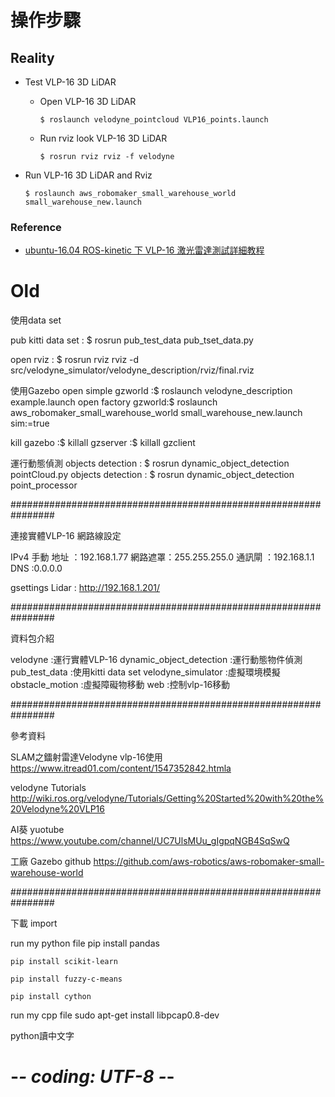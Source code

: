 # 操作步驟

## Reality

- Test VLP-16 3D LiDAR
  - Open VLP-16 3D LiDAR

    ```shell
    $ roslaunch velodyne_pointcloud VLP16_points.launch
    ```

  - Run rviz look VLP-16 3D LiDAR

    ```shell
    $ rosrun rviz rviz -f velodyne
    ```

- Run VLP-16 3D LiDAR and Rviz

    ```shell
    $ roslaunch aws_robomaker_small_warehouse_world small_warehouse_new.launch
    ```

### Reference

- [ubuntu-16.04 ROS-kinetic 下 VLP-16 激光雷達測試詳細教程](https://blog.csdn.net/weixin_44387339/article/details/110350326)


# Old

使用data set

pub kitti data set  : $ rosrun pub_test_data pub_tset_data.py

open rviz           : $ rosrun rviz rviz -d src/velodyne_simulator/velodyne_description/rviz/final.rviz

使用Gazebo
open simple gzworld :$ roslaunch velodyne_description example.launch
open factory gzworld:$ roslaunch aws_robomaker_small_warehouse_world small_warehouse_new.launch sim:=true

kill gazebo         :$ killall gzserver
                    :$ killall gzclient

運行動態偵測
objects detection   : $ rosrun dynamic_object_detection pointCloud.py
objects detection   : $ rosrun dynamic_object_detection point_processor

################################################################

連接實體VLP-16 網路線設定

IPv4 手動
地址	：192.168.1.77
網路遮罩：255.255.255.0
通訊閘	：192.168.1.1
DNS    :0.0.0.0

gsettings Lidar : http://192.168.1.201/

################################################################

資料包介紹

velodyne                    :運行實體VLP-16
dynamic_object_detection    :運行動態物件偵測
pub_test_data               :使用kitti data set
velodyne_simulator          :虛擬環境模擬
obstacle_motion             :虛擬障礙物移動
web                         :控制vlp-16移動

################################################################

參考資料

SLAM之鐳射雷達Velodyne vlp-16使用
https://www.itread01.com/content/1547352842.htmla

velodyne Tutorials
http://wiki.ros.org/velodyne/Tutorials/Getting%20Started%20with%20the%20Velodyne%20VLP16

AI葵 yuotube
https://www.youtube.com/channel/UC7UlsMUu_gIgpqNGB4SqSwQ

工廠 Gazebo github
https://github.com/aws-robotics/aws-robomaker-small-warehouse-world

################################################################

下載 import

run my python file
    pip install pandas

    pip install scikit-learn

    pip install fuzzy-c-means

    pip install cython

run my cpp file
    sudo apt-get install libpcap0.8-dev

python讀中文字
# -*- coding: UTF-8 -*-

